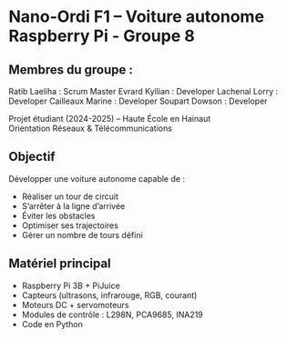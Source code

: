 # Nano-Ordi F1 – Voiture autonome Raspberry Pi -  Groupe 8 

## Membres du groupe : 

Ratib Laeliha : Scrum Master
Evrard Kyllian : Developer
Lachenal Lorry : Developer
Cailleaux Marine : Developer
Soupart Dowson : Developer


Projet étudiant (2024-2025) – Haute École en Hainaut  
Orientation Réseaux & Télécommunications

## Objectif

Développer une voiture autonome capable de :

- Réaliser un tour de circuit
- S’arrêter à la ligne d’arrivée
- Éviter les obstacles
- Optimiser ses trajectoires
- Gérer un nombre de tours défini


## Matériel principal

- Raspberry Pi 3B + PiJuice
- Capteurs (ultrasons, infrarouge, RGB, courant)
- Moteurs DC + servomoteurs
- Modules de contrôle : L298N, PCA9685, INA219
- Code en Python
